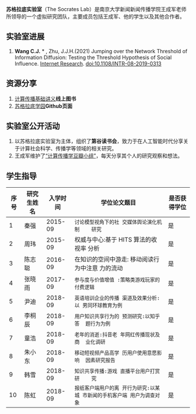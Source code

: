 
**苏格拉底实验室**（The Socrates Lab）是南京大学新闻新闻传播学院王成军老师所领导的一个虚拟研究团队，主要成员包括王成军、他的学生以及其他合作者。

## 实验室进展

1. **Wang C.J.** * , Zhu, J.J.H.(2021) Jumping over the Network Threshold of Information Diffusion: Testing the Threshold Hypothesis of Social Influence. [Internet Research](https://www.emerald.com/insight/content/doi/10.1108/INTR-08-2019-0313/full/html). [doi:10.1108/INTR-08-2019-0313](https://doi.org/10.1108/INTR-08-2019-0313)

## 资源分享

1. [计算传播基础讲义](https://chengjun.github.io/mybook)**线上图书**
2. [苏格拉底学园](https://github.com/SocratesAcademy/)**Github页面**


## 实验室公开活动

1. 以苏格拉底实验室为主体，组织了**第谷读书会**，致力于在人工智能时代分享关于计算社会科学、传播学等领域的相关研究。
2. 王成军维护了[“计算传播学豆瓣小组”](https://www.douban.com/group/webmining/)，每天分享其个人的研究观察和想法。

## 学生指导

| 序号 | 研究生姓名 | 入学时间 | 学位论文题目                                             | 是否获得学位 |
| ---- | ---------- | -------- | -------------------------------------------------------- | ------------ |
| 1    | 秦强       | 2015-09  | `讨论模型视角下的社 交媒体舆论演化机制    研究 `         | 是           |
| 2    | 周玮       | 2015-09  | 权威与中心:基于 HITS 算法的收视率 分析                   | 是           |
| 3    | 陈志聪     | 2016-09  | 在知识的空间中游走: 移动阅读行为中注意 力的流动          | 是           |
| 4    | 张晓雨     | 2017-09  | `参与度与价值增值 :策略类游戏玩家的  付费逻辑 `          | 是           |
| 5    | 尹迪       | 2018-09  | `英语培训企业的传播 渠道及效果分析:以 男同环球教育为例 ` | 是           |
| 6    | 李桐辰 | 2018-09 | `用户知识共享行为的 预测研究:以知乎答  题行为为例 `          | 是   |
| 7    | 童浩   | 2018-09 | `老年的消逝:抖音老 年网红传播现状及商  业化调研 `            | 是   |
| 8    | 朱小东 | 2018-09 | `移动短视频产品高学 历用户使用意愿影响  因素研究报告 `       | 是   |
| 9    | 韩雪   | 2018-09 | `知识共享传播:游戏 直播平台用户打赏研    究 `                | 是   |
| 10   | 陈虹   | 2018-09 | `报纸客户端用户的离 开行为研究:以某城 市新闻的手机客户端 用户为调查对象 ` | 是   |
